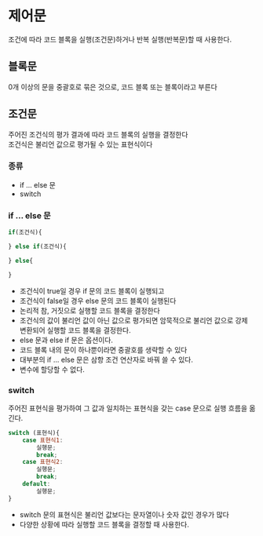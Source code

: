 # 제어문

조건에 따라 코드 블록을 실행(조건문)하거나 반복 실행(반복문)할 때 사용한다.

## 블록문

0개 이상의 문을 중괄호로 묶은 것으로, 코드 블록 또는 블록이라고 부른다

## 조건문

주어진 조건식의 평가 결과에 따라 코드 블록의 실행을 결정한다<br>
조건식은 불리언 값으로 평가될 수 있는 표현식이다

### 종류

- if ... else 문
- switch

### if ... else 문

```js
if(조건식){

} else if(조건식){

} else{

}
```


- 조건식이 true일 경우 if 문의 코드 블록이 실행되고
- 조건식이 false일 경우 else 문의 코드 블록이 실행된다
- 논리적 참, 거짓으로 실행할 코드 블록을 결정한다
- 조건식의 값이 불리언 값이 아닌 값으로 평가되면 암묵적으로 불리언 값으로 강제 변환되어 실행할 코드 블록을 결정한다.
- else 문과 else if 문은 옵션이다.
- 코드 블록 내의 문이 하나뿐이라면 중괄호를 생략할 수 있다
- 대부분의 if ... else 문은 삼항 조건 연산자로 바꿔 쓸 수 있다.
- 변수에 할당할 수 없다.

### switch

주어진 표현식을 평가하여 그 값과 일치하는 표현식을 갖는 case 문으로 실행 흐름을 옮긴다.

```js
switch (표현식){
    case 표현식1:
        실행문;
        break;
    case 표현식2:
        실행문;
        break;
    default:
        실행문;
}
```

- switch 문의 표현식은 불리언 값보다는 문자열이나 숫자 값인 경우가 많다
- 다양한 상황에 따라 실행할 코드 블록을 결정할 때 사용한다.